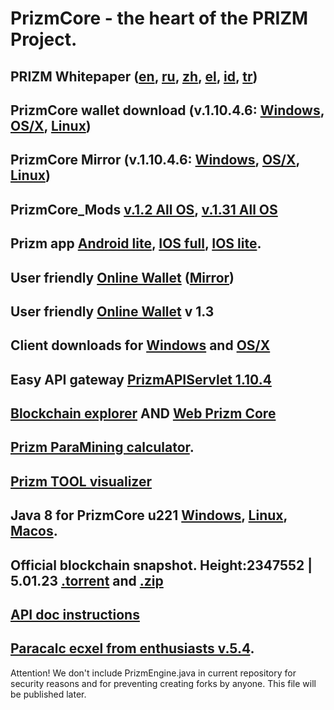 # PrizmCore - the heart of the PRIZM Project.

## PRIZM Whitepaper ([en](https://tech.prizm.vip/files/prizm_wp_en.pdf), [ru](https://tech.prizm.vip/files/prizm_wp_ru.pdf), [zh](https://tech.prizm.vip/files/prizm_wp_zh.pdf), [el](https://tech.prizm.vip/files/prizm_wp_el.pdf), [id](https://tech.prizm.vip/files/prizm_wp_id.pdf), [tr](https://tech.prizm.vip/files/prizm_wp_tr.pdf))

## PrizmCore wallet download (v.1.10.4.6: [Windows](http://tech.prizm.space/files/prizm-dist-1.10.4.6-win.exe), [OS/X](http://tech.prizm.space/files/prizm-dist-1.10.4.6-mac.dmg), [Linux](http://tech.prizm.space/files/prizm-dist-1.10.4.6-linux.tgz))

## PrizmCore Mirror (v.1.10.4.6: [Windows](https://tech.prizm.vip/files/prizm-dist-1.10.4.6-win.exe), [OS/X](https://tech.prizm.vip/files/prizm-dist-1.10.4.6-mac.dmg), [Linux](https://tech.prizm.vip/files/prizm-dist-1.10.4.6-linux.tgz))

## PrizmCore_Mods [v.1.2 All OS](https://tech.prizm.vip/files/PrizmCore_Mod_v.1.2_final.zip), [v.1.31 All OS](https://tech.prizm.vip/files/PrizmCore_Mod_v.1.31.zip)

## Prizm app [Android lite](https://tech.prizm.vip/files/prizm.apk), [IOS full](https://apps.apple.com/ru/app/prizm-wallet/id1451337725), [IOS lite](https://apps.apple.com/ru/app/prizm-light/id1549745442).

## User friendly [Online Wallet](https://wallet.prizm.space/) ([Mirror](https://wallet.prizm-space.com/))

## User friendly [Online Wallet](https://wallet.prizm.vip/) v 1.3

## Client downloads for [Windows](https://tech.prizm.vip/files/PRIZM_Wallet_Setup.exe) and [OS/X](https://tech.prizm.vip/files/PRIZM_Wallet.dmg)

## Easy API gateway [PrizmAPIServlet 1.10.4](https://tech.prizm.vip/files/prizm-api-1.10.4.tgz)

## [Blockchain explorer](https://blockchain.prizm.vip/) AND [Web Prizm Core](https://core.prizm.vip/)

## [Prizm ParaMining calculator](https://paracalc.prizm.space/).

## [Prizm TOOL visualizer](https://tool-prizm.space/)

## Java 8 for PrizmCore u221 [Windows](https://tech.prizm.vip/files/JavaWindows8u221.zip), [Linux](https://tech.prizm.vip/files/JavaLinux8u221.zip), [Macos](https://tech.prizm.vip/files/JavaMacOS8u221.zip).

## Official blockchain snapshot. Height:2347552 | 5.01.23 [.torrent](https://tech.prizm.vip/files/prizm_db.torrent) and [.zip](https://tech.prizm.vip/files/prizm_db.zip)

## [API doc instructions](https://blockchain.prizm.vip/api-doc/PRIZM_API.html)

## [Paracalc ecxel from enthusiasts v.5.4](https://tech.prizm.vip/files/PARACALC_5.4.xlsm).


Attention! We don't include PrizmEngine.java in current repository for security reasons and for preventing creating forks by anyone. This file will be published later.
